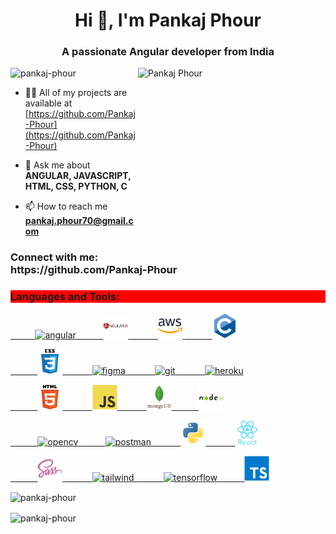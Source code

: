 <h1 align="center">Hi 👋, I'm Pankaj Phour</h1>
<h3 align="center">A passionate Angular developer from India</h3>

<img height="300" width="300" alt="Pankaj Phour" align="right" src="https://avatars.githubusercontent.com/u/95477824?s=400&u=1cfe156cd2557717d088bbf3673f7077530609a2&v=4">

<p align="left"> <img src="https://komarev.com/ghpvc/?username=pankaj-phour&label=Profile%20views&color=0e75b6&style=flat" alt="pankaj-phour" /> </p>

- 👨‍💻 All of my projects are available at [https://github.com/Pankaj-Phour](https://github.com/Pankaj-Phour)

- 💬 Ask me about **ANGULAR, JAVASCRIPT, HTML, CSS, PYTHON, C**

- 📫 How to reach me **pankaj.phour70@gmail.com**

<h3 align="left">Connect with me: <span>https://github.com/Pankaj-Phour</span></h3>

<p align="left">
</p>

<h3 align="left" style="background-color:red"">Languages and Tools:</h3>
<p align="left"> <a href="https://angular.io" target="_blank" rel="noreferrer"> &nbsp;&nbsp;&nbsp;&nbsp;&nbsp;&nbsp;&nbsp;&nbsp;&nbsp;&nbsp;<img src="https://angular.io/assets/images/logos/angular/angular.svg" alt="angular" width="40" height="40"/> </a> <a href="https://angular.io" target="_blank" rel="noreferrer"> &nbsp;&nbsp;&nbsp;&nbsp;&nbsp;&nbsp;&nbsp;&nbsp;&nbsp;&nbsp;<img src="https://raw.githubusercontent.com/devicons/devicon/master/icons/angularjs/angularjs-original-wordmark.svg" alt="angularjs" width="40" height="40"/> </a> <a href="https://aws.amazon.com" target="_blank" rel="noreferrer"> &nbsp;&nbsp;&nbsp;&nbsp;&nbsp;&nbsp;&nbsp;&nbsp;&nbsp;&nbsp; <img src="https://raw.githubusercontent.com/devicons/devicon/master/icons/amazonwebservices/amazonwebservices-original-wordmark.svg" alt="aws" width="40" height="40"/> </a> <a href="https://www.cprogramming.com/" target="_blank" rel="noreferrer">&nbsp;&nbsp;&nbsp;&nbsp;&nbsp;&nbsp;&nbsp;&nbsp;&nbsp;&nbsp; <img src="https://raw.githubusercontent.com/devicons/devicon/master/icons/c/c-original.svg" alt="c" width="40" height="40"/> </a>
</p>
<p align="left">
<a href="https://www.w3schools.com/css/" target="_blank" rel="noreferrer">&nbsp;&nbsp;&nbsp;&nbsp;&nbsp;&nbsp;&nbsp;&nbsp;&nbsp;&nbsp; <img src="https://raw.githubusercontent.com/devicons/devicon/master/icons/css3/css3-original-wordmark.svg" alt="css3" width="40" height="40"/> </a> <a href="https://www.figma.com/" target="_blank" rel="noreferrer">&nbsp;&nbsp;&nbsp;&nbsp;&nbsp;&nbsp;&nbsp;&nbsp;&nbsp;&nbsp; <img src="https://www.vectorlogo.zone/logos/figma/figma-icon.svg" alt="figma" width="40" height="40"/> </a> <a href="https://git-scm.com/" target="_blank" rel="noreferrer">&nbsp;&nbsp;&nbsp;&nbsp;&nbsp;&nbsp;&nbsp;&nbsp;&nbsp;&nbsp; <img src="https://www.vectorlogo.zone/logos/git-scm/git-scm-icon.svg" alt="git" width="40" height="40"/> </a> <a href="https://heroku.com" target="_blank" rel="noreferrer">&nbsp;&nbsp;&nbsp;&nbsp;&nbsp;&nbsp;&nbsp;&nbsp;&nbsp;&nbsp; <img src="https://www.vectorlogo.zone/logos/heroku/heroku-icon.svg" alt="heroku" width="40" height="40"/> </a>
</p>
<p align="left">
<a href="https://www.w3.org/html/" target="_blank" rel="noreferrer">&nbsp;&nbsp;&nbsp;&nbsp;&nbsp;&nbsp;&nbsp;&nbsp;&nbsp;&nbsp; <img src="https://raw.githubusercontent.com/devicons/devicon/master/icons/html5/html5-original-wordmark.svg" alt="html5" width="40" height="40"/> </a> <a href="https://developer.mozilla.org/en-US/docs/Web/JavaScript" target="_blank" rel="noreferrer">&nbsp;&nbsp;&nbsp;&nbsp;&nbsp;&nbsp;&nbsp;&nbsp;&nbsp;&nbsp; <img src="https://raw.githubusercontent.com/devicons/devicon/master/icons/javascript/javascript-original.svg" alt="javascript" width="40" height="40"/> </a> <a href="https://www.mongodb.com/" target="_blank" rel="noreferrer">&nbsp;&nbsp;&nbsp;&nbsp;&nbsp;&nbsp;&nbsp;&nbsp;&nbsp;&nbsp; <img src="https://raw.githubusercontent.com/devicons/devicon/master/icons/mongodb/mongodb-original-wordmark.svg" alt="mongodb" width="40" height="40"/> </a> <a href="https://nodejs.org" target="_blank" rel="noreferrer"> &nbsp;&nbsp;&nbsp;&nbsp;&nbsp;&nbsp;&nbsp;&nbsp;&nbsp;&nbsp;<img src="https://raw.githubusercontent.com/devicons/devicon/master/icons/nodejs/nodejs-original-wordmark.svg" alt="nodejs" width="40" height="40"/> </a>
</p>
<p align="left">
<a href="https://opencv.org/" target="_blank" rel="noreferrer">&nbsp;&nbsp;&nbsp;&nbsp;&nbsp;&nbsp;&nbsp;&nbsp;&nbsp;&nbsp; <img src="https://www.vectorlogo.zone/logos/opencv/opencv-icon.svg" alt="opencv" width="40" height="40"/> </a> <a href="https://postman.com" target="_blank" rel="noreferrer"> &nbsp;&nbsp;&nbsp;&nbsp;&nbsp;&nbsp;&nbsp;&nbsp;&nbsp;&nbsp;<img src="https://www.vectorlogo.zone/logos/getpostman/getpostman-icon.svg" alt="postman" width="40" height="40"/> </a> <a href="https://www.python.org" target="_blank" rel="noreferrer">&nbsp;&nbsp;&nbsp;&nbsp;&nbsp;&nbsp;&nbsp;&nbsp;&nbsp;&nbsp; <img src="https://raw.githubusercontent.com/devicons/devicon/master/icons/python/python-original.svg" alt="python" width="40" height="40"/> </a> <a href="https://reactjs.org/" target="_blank" rel="noreferrer">&nbsp;&nbsp;&nbsp;&nbsp;&nbsp;&nbsp;&nbsp;&nbsp;&nbsp;&nbsp; <img src="https://raw.githubusercontent.com/devicons/devicon/master/icons/react/react-original-wordmark.svg" alt="react" width="40" height="40"/> </a> 
</p>
<p align="left">
<a href="https://sass-lang.com" target="_blank" rel="noreferrer">&nbsp;&nbsp;&nbsp;&nbsp;&nbsp;&nbsp;&nbsp;&nbsp;&nbsp;&nbsp; <img src="https://raw.githubusercontent.com/devicons/devicon/master/icons/sass/sass-original.svg" alt="sass" width="40" height="40"/> </a> <a href="https://tailwindcss.com/" target="_blank" rel="noreferrer">&nbsp;&nbsp;&nbsp;&nbsp;&nbsp;&nbsp;&nbsp;&nbsp;&nbsp;&nbsp; <img src="https://www.vectorlogo.zone/logos/tailwindcss/tailwindcss-icon.svg" alt="tailwind" width="40" height="40"/> </a> <a href="https://www.tensorflow.org" target="_blank" rel="noreferrer">&nbsp;&nbsp;&nbsp;&nbsp;&nbsp;&nbsp;&nbsp;&nbsp;&nbsp;&nbsp; <img src="https://www.vectorlogo.zone/logos/tensorflow/tensorflow-icon.svg" alt="tensorflow" width="40" height="40"/> </a> <a href="https://www.typescriptlang.org/" target="_blank" rel="noreferrer"> &nbsp;&nbsp;&nbsp;&nbsp;&nbsp;&nbsp;&nbsp;&nbsp;&nbsp;&nbsp;<img src="https://raw.githubusercontent.com/devicons/devicon/master/icons/typescript/typescript-original.svg" alt="typescript" width="40" height="40"/> </a> </p>

<p><img align="center" src="https://github-readme-stats.vercel.app/api/top-langs?username=pankaj-phour&show_icons=true&locale=en&layout=compact" alt="pankaj-phour" /></p>

<p><img align="center" src="https://github-readme-streak-stats.herokuapp.com/?user=pankaj-phour&" alt="pankaj-phour" /></p>
